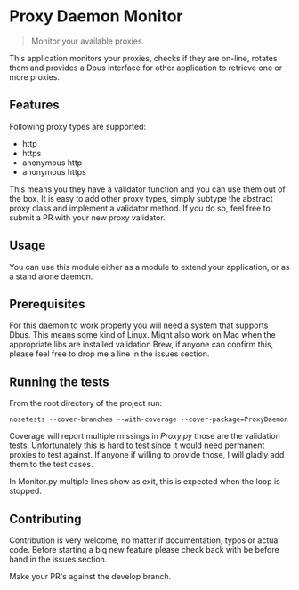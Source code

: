 # Proxy Daemon Monitor
> Monitor your available proxies.

This application monitors your proxies, checks if they are on-line, rotates them and provides a Dbus interface for other application to retrieve one or more proxies.

## Features
Following proxy types are supported:

* http
* https
* anonymous http
* anonymous https

This means you they have a validator function and you can use them out of the box. It is easy to add other proxy types, simply subtype the abstract proxy class and implement a validator method. If you do so, feel free to submit a PR with your new proxy validator.

## Usage
You can use this module either as a module to extend your application, or as a stand alone daemon.

## Prerequisites
For this daemon to work properly you will need a system that supports Dbus. This means some kind of Linux. Might also work on Mac when the appropriate libs are installed validation Brew, if anyone can confirm this, please feel free to drop me a line in the issues section.

## Running the tests
From the root directory of the project run:

    nosetests --cover-branches --with-coverage --cover-package=ProxyDaemon

Coverage will report multiple missings in *Proxy.py* those are the validation
tests. Unfortunately this is hard to test since it would need permanent proxies
to test against. If anyone if willing to provide those, I will gladly add them
to the test cases.

In Monitor.py multiple lines show as exit, this is expected when the loop is
stopped.

## Contributing
Contribution is very welcome, no matter if documentation, typos or actual code. Before starting a big new feature please check back with be before hand in the issues section.

Make your PR's against the develop branch.
